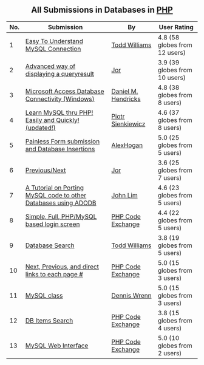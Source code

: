 ﻿<div align="center">

## All Submissions in Databases in [PHP](../ByWorld/php.md)

</div>

No.  | Submission | By   | User Rating
---- | ---------- | ---- | -----------
1 | [Easy To Understand MySQL Connection<br />](https://github.com/Planet-Source-Code/todd-williams-easy-to-understand-mysql-connection__8-315) | [Todd Williams](../ByAuthor/todd-williams.md) | 4.8 (58 globes from 12 users)
2 | [Advanced way of displaying a queryresult<br />](https://github.com/Planet-Source-Code/jor-advanced-way-of-displaying-a-queryresult__8-787) | [Jor](../ByAuthor/jor.md) | 3.9 (39 globes from 10 users)
3 | [Microsoft Access Database Connectivity \(Windows\)<br />](https://github.com/Planet-Source-Code/daniel-m-hendricks-microsoft-access-database-connectivity-windows__8-303) | [Daniel M\. Hendricks](../ByAuthor/daniel-m-hendricks.md) | 4.8 (38 globes from 8 users)
4 | [Learn MySQL thru PHP\! Easily and Quickly\! \(updated\!\)<br />](https://github.com/Planet-Source-Code/piotr-sienkiewicz-learn-mysql-thru-php-easily-and-quickly-updated__8-355) | [Piotr Sienkiewicz](../ByAuthor/piotr-sienkiewicz.md) | 4.6 (37 globes from 8 users)
5 | [Painless Form submission and Database Insertions<br />](https://github.com/Planet-Source-Code/alexhogan-painless-form-submission-and-database-insertions__8-1622) | [AlexHogan](../ByAuthor/alexhogan.md) | 5.0 (25 globes from 5 users)
6 | [Previous/Next<br />](https://github.com/Planet-Source-Code/jor-previous-next__8-413) | [Jor](../ByAuthor/jor.md) | 3.6 (25 globes from 7 users)
7 | [A Tutorial on Porting MySQL code to other Databases using ADODB<br />](https://github.com/Planet-Source-Code/john-lim-a-tutorial-on-porting-mysql-code-to-other-databases-using-adodb__8-242) | [John Lim](../ByAuthor/john-lim.md) | 4.6 (23 globes from 5 users)
8 | [Simple, Full, PHP/MySQL based login screen<br />](https://github.com/Planet-Source-Code/php-code-exchange-simple-full-php-mysql-based-login-screen__8-144) | [PHP Code Exchange](../ByAuthor/php-code-exchange.md) | 4.4 (22 globes from 5 users)
9 | [Database Search<br />](https://github.com/Planet-Source-Code/todd-williams-database-search__8-312) | [Todd Williams](../ByAuthor/todd-williams.md) | 3.8 (19 globes from 5 users)
10 | [Next, Previous, and direct links to each page \#<br />](https://github.com/Planet-Source-Code/php-code-exchange-next-previous-and-direct-links-to-each-page__8-119) | [PHP Code Exchange](../ByAuthor/php-code-exchange.md) | 5.0 (15 globes from 3 users)
11 | [MySQL class<br />](https://github.com/Planet-Source-Code/dennis-wrenn-mysql-class__8-246) | [Dennis Wrenn](../ByAuthor/dennis-wrenn.md) | 5.0 (15 globes from 3 users)
12 | [DB Items Search<br />](https://github.com/Planet-Source-Code/php-code-exchange-db-items-search__8-94) | [PHP Code Exchange](../ByAuthor/php-code-exchange.md) | 3.8 (15 globes from 4 users)
13 | [MySQL Web Interface<br />](https://github.com/Planet-Source-Code/php-code-exchange-mysql-web-interface__8-117) | [PHP Code Exchange](../ByAuthor/php-code-exchange.md) | 5.0 (10 globes from 2 users)
